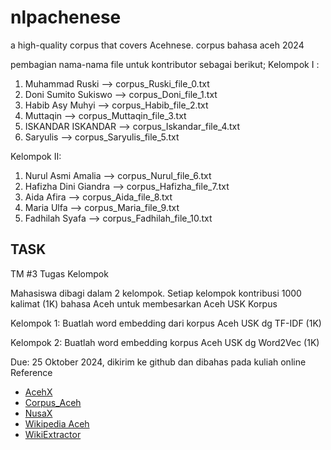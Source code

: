 # nlpachenese
a high-quality corpus that covers Acehnese. 
corpus bahasa aceh 2024

pembagian nama-nama file untuk kontributor sebagai berikut;
Kelompok I :
1. Muhammad Ruski --> corpus_Ruski_file_0.txt
2. Doni Sumito Sukiswo --> corpus_Doni_file_1.txt
3. Habib Asy Muhyi --> corpus_Habib_file_2.txt
4. Muttaqin --> corpus_Muttaqin_file_3.txt
5. ISKANDAR ISKANDAR --> corpus_Iskandar_file_4.txt
6. Saryulis  --> corpus_Saryulis_file_5.txt

Kelompok II:
1. Nurul Asmi Amalia --> corpus_Nurul_file_6.txt
2. Hafizha Dini Giandra --> corpus_Hafizha_file_7.txt
3. Aida Afira --> corpus_Aida_file_8.txt
4. Maria Ulfa --> corpus_Maria_file_9.txt
5. Fadhilah Syafa --> corpus_Fadhilah_file_10.txt

## TASK
TM #3 Tugas Kelompok

Mahasiswa dibagi dalam 2 kelompok. Setiap kelompok kontribusi 1000 kalimat (1K) bahasa Aceh untuk membesarkan Aceh USK Korpus

Kelompok 1: Buatlah word embedding dari korpus Aceh USK dg TF-IDF (1K)

Kelompok 2: Buatlah word embedding korpus Aceh USK dg Word2Vec (1K)

Due: 25 Oktober 2024, dikirim ke github dan dibahas pada kuliah online
Reference
- [AcehX](https://github.com/acehnlu/AcehX)
- [Corpus_Aceh](https://github.com/zaklabs/Corpus_Aceh)
- [NusaX](https://github.com/IndoNLP/nusax)
- [Wikipedia Aceh](https://ace.wikipedia.org/)
- [WikiExtractor](https://github.com/attardi/wikiextractor)
